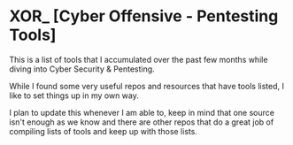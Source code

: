# XOR_ [Cyber Offensive - Pentesting Tools]
This is a list of tools that I accumulated over the past few months while diving into Cyber Security & Pentesting.

While I found some very useful repos and resources that have tools listed, I like to set things up in my own way.

I plan to update this whenever I am able to, keep in mind that one source isn't enough as we know and there are other repos that do a great job of compiling lists of tools and keep up with those lists.
